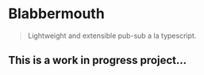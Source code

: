 Blabbermouth
===

> Lightweight and extensible pub-sub a la typescript.


## This is a work in progress project...


